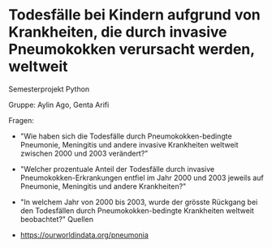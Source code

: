 # Todesfälle bei Kindern aufgrund von Krankheiten, die durch invasive Pneumokokken verursacht werden, weltweit
Semesterprojekt Python

Gruppe: Aylin Ago, Genta Arifi

Fragen:

- "Wie haben sich die Todesfälle durch Pneumokokken-bedingte Pneumonie, Meningitis und andere invasive Krankheiten weltweit zwischen 2000 und 2003 verändert?"
- "Welcher prozentuale Anteil der Todesfälle durch invasive Pneumokokken-Erkrankungen entfiel im Jahr 2000 und 2003 jeweils auf Pneumonie, Meningitis und andere Krankheiten?"
- "In welchem Jahr von 2000 bis 2003, wurde der grösste Rückgang bei den Todesfällen durch Pneumokokken-bedingte Krankheiten weltweit beobachtet?"
Quellen

- https://ourworldindata.org/pneumonia








